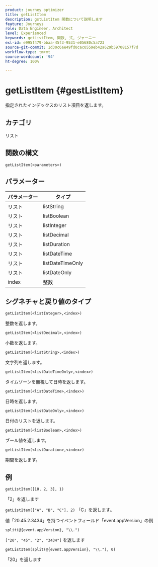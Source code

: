 ```yaml
---
product: journey optimizer
title: getListItem
description: gstListItem 関数について説明します
feature: Journeys
role: Data Engineer, Architect
level: Experienced
keywords: getListItem, 関数, 式, ジャーニー
exl-id: e995f479-bbaa-45f3-9531-e05680c5a723
source-git-commit: 1d30c6ae49fd0cac0559eb42a629b59708157f7d
workflow-type: tm+mt
source-wordcount: '94'
ht-degree: 100%

---
```


# getListItem {#gestListItem}

指定されたインデックスのリスト項目を返します。

## カテゴリ

リスト

## 関数の構文

`getListItem(<parameters>)`

## パラメーター

| パラメーター | タイプ |
|-----------|------------------|
| リスト | listString |
| リスト | listBoolean |
| リスト | listInteger |
| リスト | listDecimal |
| リスト | listDuration |
| リスト | listDateTime |
| リスト | listDateTimeOnly |
| リスト | listDateOnly |
| index | 整数 |

## シグネチャと戻り値のタイプ

`getListItem(<listInteger>,<index>)`

整数を返します。

`getListItem(<listDecimal>,<index>)`

小数を返します。

`getListItem(<listString>,<index>)`

文字列を返します。

`getListItem(<listDateTimeOnly>,<index>)`

タイムゾーンを無視して日時を返します。

`getListItem(<listDateTime>,<index>)`

日時を返します。

`getListItem(<listDateOnly>,<index>)`

日付のリストを返します。

`getListItem(<listBoolean>,<index>)`

ブール値を返します。

`getListItem(<listDuration>,<index>)`

期間を返します。

## 例

`getListItem([10, 2, 3], 1)`

「2」を返します

`getListItem(["A", "B", "C"], 2)`
「C」を返します。

値「20.45.2.3434」を持つイベントフィールド「event.appVersion」の例

`split(@{event.appVersion}, "\\.")`

`["20", "45", "2", "3434"]` を返します

`getListItem(split(@{event.appVersion}, "\\."), 0)`

「20」を返します
